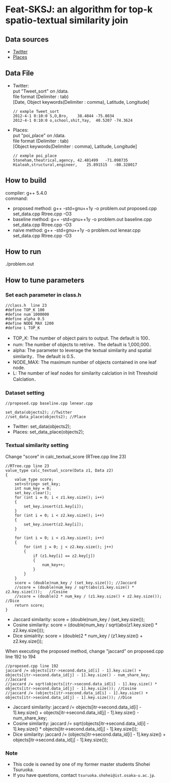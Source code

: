 # Feat-SKSJ: an algorithm for top-k spatio-textual similarity join
## Data sources
- [Twitter](https://personal.ntu.edu.sg/gaocong/datacode.htm)
- [Places](https://archive.org/details/2011-08-SimpleGeo-CC0-Public-Spaces)

## Data File
- Twitter:  
    put "Tweet_sort" on /data.  
    file format (Delimiter : tab)  
        [Date, Object keywords(Delimiter : comma), Latitude, Longitude]  
    ```
    // exmple Tweet_sort
    2012-4-1 0:10:0	S,O,Bro,	38.4844	-75.8034
    2012-4-1 0:10:0	o,school,shit,Yay,	40.5207	-74.3624
    ```
    
- Places:  
    put "poi_place" on /data.  
    file format (Delimiter : tab)  
        [Object keywords(Delimiter : comma), Latitude, Longitude]  
    ```
    // exmple poi_place 
    Stoneham,theatrical,agency,	42.481499	-71.098735
    Hialeah,structural,engineer,	25.891515	-80.328017
    ```

## How to build
compiler: g++ 5.4.0  
command:
- proposed method: g++ -std=gnu++1y -o problem.out proposed.cpp set_data.cpp Rtree.cpp -O3
- baseline method: g++ -std=gnu++1y -o problem.out baseline.cpp set_data.cpp Rtree.cpp -O3
- naive method: g++ -std=gnu++1y -o problem.out lenear.cpp set_data.cpp Rtree.cpp -O3

## How to run
./problem.out

## How to tune parameters
### Set each parameter in class.h
```
//class.h  line 23
#define TOP_K 100
#define num 1000000
#define alpha 0.5
#define NODE_MAX 1200
#define L TOP_K
```
- TOP_K: The number of object pairs to output. The default is 100．
- num: The number of objects to retrive．The default is 1,000,000．
- alpha: The parameter to leverage the textual similarity and spatial similarity．The default is 0.5．
- NODE_MAX: The maximum number of objects contained in one leaf node. 
- L: The number of leaf nodes for similarity calclation in Init Threshold Calclation．

### Dataset setting
```
//proposed.cpp baseline.cpp lenear.cpp

set_data(objects2);	//Twitter
//set_data_place(objects2);	//Place
```
- Twitter: set_data(objects2);
- Places: set_data_place(objects2);

### Textual similarity setting
Change "score" in calc_textual_score (RTree.cpp line 23)
```
//RTree.cpp line 23
value_type calc_textual_score(Data z1, Data z2)
{
    value_type score;
    set<string> set_key;
    int num_key = 0;
    set_key.clear();
    for (int i = 0; i < z1.key.size(); i++)
    {
        set_key.insert(z1.key[i]);
    }
    for (int i = 0; i < z2.key.size(); i++)
    {
        set_key.insert(z2.key[i]);
    }

    for (int i = 0; i < z1.key.size(); i++)
    {
        for (int j = 0; j < z2.key.size(); j++)
        {
            if (z1.key[i] == z2.key[j])
            {
                num_key++;
            }
        }
    }
    score = (double)num_key / (set_key.size()); //Jaccard
    //score = (double)num_key / sqrt(abs(z1.key.size() * z2.key.size()));	//Cosine
    //score = (double)2 * num_key / (z1.key.size() + z2.key.size()); //Dice
    return score;
}
```
- Jaccard similarity: score = (double)num_key / (set_key.size());
- Cosine similarity: score = (double)num_key / sqrt(abs(z1.key.size() * z2.key.size()));
- Dice simialrity: score = (double)2 * num_key / (z1.key.size() + z2.key.size());

When executing the proposed method, change "jaccard" on proposed.cpp line 192 to 194
```
//proposed.cpp line 192
jaccard /= objects[itr->second.data_id[i] - 1].key.size() + objects[itr->second.data_id[j] - 1].key.size() - num_share_key; //Jaccard
//jaccard /= sqrt(objects[itr->second.data_id[i] - 1].key.size() * objects[itr->second.data_id[j] - 1].key.size());	//Cosine
//jaccard /= (objects[itr->second.data_id[i] - 1].key.size() + objects[itr->second.data_id[j] - 1].key.size());	//Dice
```
- Jaccard similarity: jaccard /= objects[itr->second.data_id[i] - 1].key.size() + objects[itr->second.data_id[j] - 1].key.size() - num_share_key;
- Cosine similarity: jaccard /= sqrt(objects[itr->second.data_id[i] - 1].key.size() * objects[itr->second.data_id[j] - 1].key.size());
- Dice similarity: jaccard /= (objects[itr->second.data_id[i] - 1].key.size() + objects[itr->second.data_id[j] - 1].key.size());

### Note
- This code is owned by one of my former master students Shohei Tsuruoka.
- If you have questions, contact `tsuruoka.shohei@ist.osaka-u.ac.jp`.
